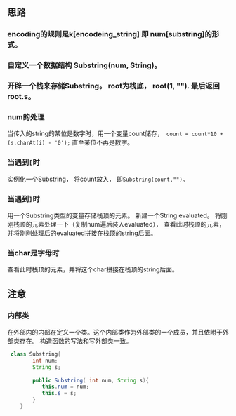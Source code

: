 ## 思路

### encoding的规则是k[encodeing_string] 即 num[substring]的形式。

### **自定义一个数据结构** Substring(num, String)。

### 开辟一个栈来存储Substring。 root为栈底， root(1, ""). 最后返回root.s。

### num的处理
当传入的string的某位是数字时，用一个变量count储存，` count = count*10 + (s.charAt(i) - '0');` 直至某位不再是数字。

### 当遇到`[`时
实例化一个Substring， 将count放入， 即`Substring(count,"")`。

### 当遇到`]`时
用一个Substring类型的变量存储栈顶的元素。 新建一个String evaluated。 将刚刚栈顶的元素处理一下（复制num遍后装入evaluated）， 查看此时栈顶的元素，并将刚刚处理后的evaluated拼接在栈顶的string后面。

### 当char是字母时
查看此时栈顶的元素，并将这个char拼接在栈顶的string后面。

## 注意
### 内部类
在外部内的内部在定义一个类。这个内部类作为外部类的一个成员，并且依附于外部类存在。 构造函数的写法和写外部类一致。
```java
 class Substring{
        int num;
        String s;
        
        public Substring( int num, String s){
           this.num = num;
           this.s = s;
        }        
    }
```

